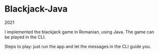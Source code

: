 # Blackjack-Java
2021

I implemented the blackjack game in Romanian, using Java. The game can be played in the CLI.

Steps to play: just run the app and let the messages in the CLI guide you.

